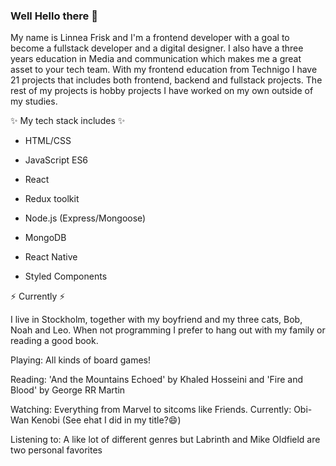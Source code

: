 ### Well Hello there 👋

My name is Linnea Frisk and I'm a frontend developer with a goal to become a fullstack developer and a digital designer. I also have a three years education in Media and communication which makes me a great asset to your tech team. With my frontend education from Technigo I have 21 projects that includes both frontend, backend and fullstack projects. The rest of my projects is hobby projects I have worked on my own outside of my studies.

✨ My tech stack includes ✨

- HTML/CSS

- JavaScript ES6

- React

- Redux toolkit

- Node.js (Express/Mongoose)

- MongoDB

- React Native

- Styled Components


⚡ Currently ⚡

I live in Stockholm, together with my boyfriend and my three cats, Bob, Noah and Leo. When not programming I prefer to hang out with my family or reading a good book.

Playing: All kinds of board games!

Reading: 'And the Mountains Echoed' by Khaled Hosseini and 'Fire and Blood' by George RR Martin

Watching: Everything from Marvel to sitcoms like Friends. Currently: Obi-Wan Kenobi (See ehat I did in my title?😄)

Listening to: A like lot of different genres but Labrinth and Mike Oldfield are two personal favorites

<!--
**Neaa99/Neaa99** is a ✨ _special_ ✨ repository because its `README.md` (this file) appears on your GitHub profile.

Here are some ideas to get you started:

- 🔭 I’m currently working on ...
- 🌱 I’m currently learning ...
- 👯 I’m looking to collaborate on ...
- 🤔 I’m looking for help with ...
- 💬 Ask me about ...
- 📫 How to reach me: ...
- 😄 Pronouns: ...
- ⚡ Fun fact: ...
-->
